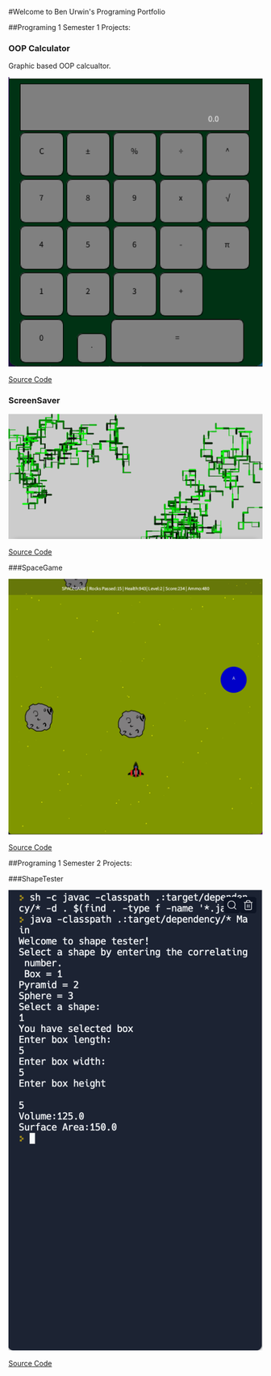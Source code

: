 #Welcome to Ben Urwin's Programing Portfolio

##Programing 1 Semester 1 Projects:

### OOP Calculator

Graphic based OOP calcualtor. 

![Running Calculator](https://github.com/Benurwin24/Programing-Portfolio-/blob/main/images/calc.png?raw=true)

[Source Code](https://github.com/Benurwin24/Programing-Portfolio-/tree/main/src/calculator)

### ScreenSaver

![Running ScreenSaver](https://github.com/Benurwin24/Programing-Portfolio-/blob/main/images/ScreenSaver.png?raw=true)

[Source Code](https://github.com/Benurwin24/Programing-Portfolio-/tree/main/src/screensaver)

###SpaceGame

![Running SpaceGame](https://github.com/Benurwin24/Programing-Portfolio-/blob/main/images/SpaceGame.png?raw=true)

[Source Code](https://github.com/Benurwin24/Programing-Portfolio-/tree/main/src/Spaceship_)

##Programing 1 Semester 2 Projects:

###ShapeTester

![Running ShapeTester](https://github.com/Benurwin24/Programing-Portfolio-/blob/main/images/ShapeTester.png?raw=true)

[Source Code]()
